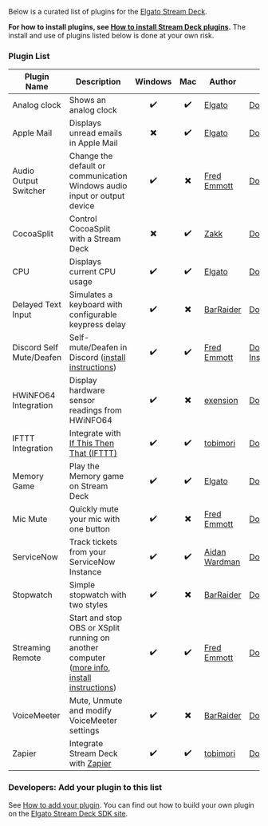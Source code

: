 Below is a curated list of plugins for the [Elgato Stream Deck](https://www.elgato.com/en/gaming/stream-deck).

**For how to install plugins, see [How to install Stream Deck plugins](how-to-install).** The install and use of plugins listed below is done at your own risk.

### Plugin List

Plugin Name | Description | Windows | Mac | Author | Link
----------- | ----------- | :-----: | :-: | ------ | ----
Analog clock | Shows an analog clock | ✔️ | ✔️ | [Elgato](https://github.com/elgatosf) | [Download](https://github.com/elgatosf/streamdeck-analogclock/releases)
Apple Mail | Displays unread emails in Apple Mail | ✖️ | ✔️ | [Elgato](https://github.com/elgatosf) | [Download](https://github.com/elgatosf/streamdeck-applemail/releases)
Audio Output Switcher | Change the default or communication Windows audio input or output device | ✔️ | ✖️ | [Fred Emmott] | [Download](https://github.com/fredemmott/StreamDeck-AudioOutputSwitcher/releases), [Demo](https://youtu.be/Y5avo5WrwwM)
CocoaSplit | Control CocoaSplit with a Stream Deck | ✖️ | ✔️ | [Zakk] | [Download](https://github.com/zakk4223/CocoaSplitESD/releases)
CPU | Displays current CPU usage | ✔️ | ✔️ | [Elgato](https://github.com/elgatosf) | [Download](https://github.com/elgatosf/streamdeck-cpu/releases)
Delayed Text Input | Simulates a keyboard with configurable keypress delay | ✔️ | ✖️ | [BarRaider] | [Download](https://github.com/BarRaider/streamdeck-delayedtext/releases)
Discord Self Mute/Deafen | Self-mute/Deafen in Discord ([install instructions](https://github.com/fredemmott/StreamDeck-Discord/blob/master/README.md)) | ✔️ | ✔️ | [Fred Emmott] | [Download](https://github.com/fredemmott/StreamDeck-Discord/releases/latest), [Installation/Demo](https://youtu.be/MSMbRtj2fFA)
HWiNFO64 Integration | Display hardware sensor readings from HWiNFO64 | ✔️ | ✖️ | [exension] | [Download](https://github.com/exension/hwinfo-streamdeck/releases)
IFTTT Integration | Integrate with [If This Then That (IFTTT)](https://ifttt.com/)  | ✔️ | ✔️ | [tobimori] | [Download](https://github.com/tobimori/streamdeck-ifttt/releases/latest)
Memory Game | Play the Memory game on Stream Deck | ✔️ | ✔️ | [Elgato](https://github.com/elgatosf) | [Download](https://github.com/elgatosf/streamdeck-memorygame/releases)
Mic Mute | Quickly mute your mic with one button | ✔️ | ✖️ | [Fred Emmott] | [Download](https://github.com/fredemmott/StreamDeck-MicMute/releases), [Demo](https://youtu.be/WrsqExqfLCg)
ServiceNow | Track tickets from your ServiceNow Instance | ✔️ | ✔️ | [Aidan Wardman](https://github.com/aidanwardman) | [Download](https://github.com/aidanwardman/ServiceNow-Stream-Deck-Plugin/releases)
Stopwatch | Simple stopwatch with two styles | ✔️ | ✖️ | [BarRaider] | [Download](https://github.com/BarRaider/streamdeck-stopwatch/releases/)
Streaming Remote | Start and stop OBS or XSplit running on another computer ([more info](https://www.reddit.com/r/ElgatoGaming/comments/aeffz9/streamdeck_plugin_start_and_stop_obs_or_xsplit_on/), [install instructions](https://github.com/fredemmott/streaming-remote#requirements)) | ✔️ | ✔️ | [Fred Emmott] | [Download](https://github.com/fredemmott/streaming-remote/releases), [Demo](https://youtu.be/bPNSg1Q2iws)
VoiceMeeter | Mute, Unmute and modify VoiceMeeter settings | ✔️ | ✖️ | [BarRaider] | [Download](https://github.com/BarRaider/streamdeck-voicemeeter/releases)
Zapier | Integrate Stream Deck with [Zapier](https://zapier.com/) | ✔️ | ✔️ | [tobimori] | [Download](https://github.com/tobimori/streamdeck-zapier/releases)

### Developers: Add your plugin to this list
See [How to add your plugin](developers). You can find out how to build your own plugin on the [Elgato Stream Deck SDK site](https://developer.elgato.com/documentation/stream-deck/).

[Fred Emmott]: https://github.com/fredemmott/
[tobimori]: https://github.com/tobimori
[BarRaider]: https://barraider.github.io/
[Zakk]: https://github.com/zakk4223
[exension]: https://github.com/exension

